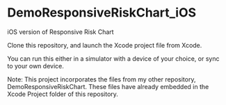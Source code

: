# DemoResponsiveRiskChart_iOS
iOS version of Responsive Risk Chart

Clone this repository, and launch the Xcode project file from Xcode. 

You can run this either in a simulator with a device of your choice, or sync to your own device. 

Note: This project incorporates the files from my other repository, DemoResponsiveRiskChart. These files have already embedded in the Xcode Project folder of this repository.
